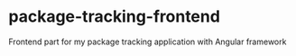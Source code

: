 # package-tracking-frontend
Frontend part for my package tracking application with Angular framework 

